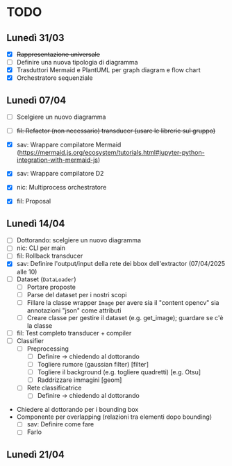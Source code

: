 # TODO

## Lunedì 31/03

- [x] ~~Rappresentazione universale~~
- [ ] Definire una nuova tipologia di diagramma
- [x] Trasduttori Mermaid e PlantUML per graph diagram e flow chart
- [x] Orchestratore sequenziale

## Lunedì 07/04

- [ ] Scelgiere un nuovo diagramma
- [ ] ~~fil: Refactor (non necessario) transducer (usare le librerie sul gruppo)~~
- [x] sav: Wrappare compilatore Mermaid (https://mermaid.js.org/ecosystem/tutorials.html#jupyter-python-integration-with-mermaid-js)
- [x] sav: Wrappare compilatore D2
- [x] nic: Multiprocess orchestratore
- [x] fil: Proposal


## Lunedì 14/04

- [ ] Dottorando: scelgiere un nuovo diagramma
- [ ] nic: CLI per main
- [ ] fil: Rollback transducer
- [x] sav: Definire l'output/input della rete dei bbox dell'extractor (07/04/2025 alle 10)
- [ ] Dataset (`DataLoader`)
  - [ ] Portare proposte
  - [ ] Parse del dataset per i nostri scopi
  - [ ] Fillare la classe wrapper `Image` per avere sia il "content opencv" sia annotazioni "json" come attributi 
  - [ ] Creare classe per gestire il dataset (e.g. get_image); guardare se c'è la classe 
- [ ] fil: Test completo transducer + compiler
- [ ] Classifier
  - [ ] Preprocessing
    - [ ] Definire -> chiedendo al dottorando
    - [ ] Togliere rumore (gaussian filter) [filter]
    - [ ] Togliere il background (e.g. togliere quadretti) [e.g. Otsu]
    - [ ] Raddrizzare immagini [geom]
  - [ ] Rete classificatrice
    - [ ] Definire -> chiedendo al dottorando
- Chiedere al dottorando per i bounding box
- Componente per overlapping (relazioni tra elementi dopo bounding)
  - [ ] sav: Definire come fare
  - [ ] Farlo

## Lunedì 21/04


